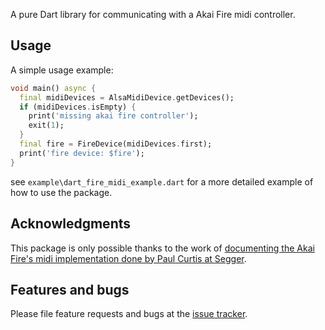 A pure Dart library for communicating with a Akai Fire midi controller.

## Usage

A simple usage example:

```dart
void main() async {
  final midiDevices = AlsaMidiDevice.getDevices();
  if (midiDevices.isEmpty) {
    print('missing akai fire controller');
    exit(1);
  }
  final fire = FireDevice(midiDevices.first);
  print('fire device: $fire');
}
```

see `example\dart_fire_midi_example.dart` for a more detailed example of how to use the package.

## Acknowledgments

This package is only possible thanks to the work of [documenting the Akai Fire's midi implementation done by Paul Curtis at Segger](https://blog.segger.com/decoding-the-akai-fire-part-1/).


## Features and bugs

Please file feature requests and bugs at the [issue tracker][tracker].

[tracker]: http://github.com/maks/dart_fire_midi/issues
